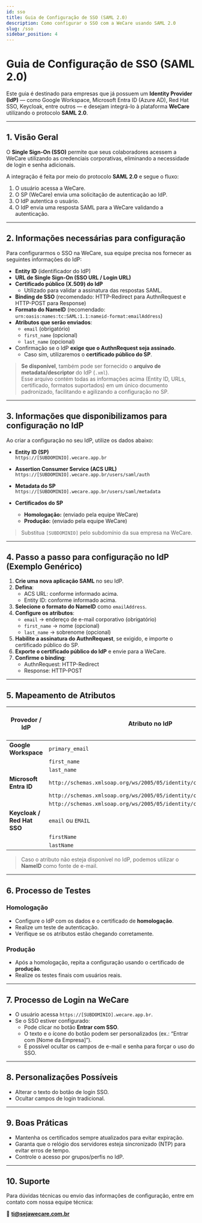 ```yaml
---
id: sso
title: Guia de Configuração de SSO (SAML 2.0)
description: Como configurar o SSO com a WeCare usando SAML 2.0
slug: /sso
sidebar_position: 4
---
```


# Guia de Configuração de SSO (SAML 2.0)

Este guia é destinado para empresas que já possuem um **Identity Provider (IdP)** — como Google Workspace, Microsoft Entra ID (Azure AD), Red Hat SSO, Keycloak, entre outros — e desejam integrá-lo à plataforma **WeCare** utilizando o protocolo **SAML 2.0**.

---

## 1. Visão Geral

O **Single Sign-On (SSO)** permite que seus colaboradores acessem a WeCare utilizando as credenciais corporativas, eliminando a necessidade de login e senha adicionais.

A integração é feita por meio do protocolo **SAML 2.0** e segue o fluxo:

1. O usuário acessa a WeCare.
2. O SP (WeCare) envia uma solicitação de autenticação ao IdP.
3. O IdP autentica o usuário.
4. O IdP envia uma resposta SAML para a WeCare validando a autenticação.

---

## 2. Informações necessárias para configuração

Para configurarmos o SSO na WeCare, sua equipe precisa nos fornecer as seguintes informações do IdP:

- **Entity ID** (identificador do IdP)
- **URL de Single Sign-On (SSO URL / Login URL)**
- **Certificado público (X.509) do IdP**  
  - Utilizado para validar a assinatura das respostas SAML.
- **Binding de SSO** (recomendado: HTTP-Redirect para AuthnRequest e HTTP-POST para Response)
- **Formato do NameID** (recomendado: `urn:oasis:names:tc:SAML:1.1:nameid-format:emailAddress`)
- **Atributos que serão enviados**:
  - `email` (obrigatório)
  - `first_name` (opcional)
  - `last_name` (opcional)
- Confirmação se o IdP **exige que o AuthnRequest seja assinado**.  
  - Caso sim, utilizaremos o **certificado público do SP**.

> **Se disponível**, também pode ser fornecido o **arquivo de metadata/descriptor** do IdP (`.xml`).  
> Esse arquivo contém todas as informações acima (Entity ID, URLs, certificado, formatos suportados) em um único documento padronizado, facilitando e agilizando a configuração no SP.

---

## 3. Informações que disponibilizamos para configuração no IdP

Ao criar a configuração no seu IdP, utilize os dados abaixo:

- **Entity ID (SP)**  
  `https://[SUBDOMINIO].wecare.app.br`

- **Assertion Consumer Service (ACS URL)**  
  `https://[SUBDOMINIO].wecare.app.br/users/saml/auth`

- **Metadata do SP**  
  `https://[SUBDOMINIO].wecare.app.br/users/saml/metadata`

- **Certificados do SP**  
  - **Homologação:** (enviado pela equipe WeCare)
  - **Produção:** (enviado pela equipe WeCare)

> Substitua `[SUBDOMINIO]` pelo subdomínio da sua empresa na WeCare.

---

## 4. Passo a passo para configuração no IdP (Exemplo Genérico)

1. **Crie uma nova aplicação SAML** no seu IdP.
2. **Defina**:
   - ACS URL: conforme informado acima.
   - Entity ID: conforme informado acima.
3. **Selecione o formato do NameID** como `emailAddress`.
4. **Configure os atributos**:
   - `email` → endereço de e-mail corporativo (obrigatório)
   - `first_name` → nome (opcional)
   - `last_name` → sobrenome (opcional)
5. **Habilite a assinatura do AuthnRequest**, se exigido, e importe o certificado público do SP.
6. **Exporte o certificado público do IdP** e envie para a WeCare.
7. **Confirme o binding**:
   - AuthnRequest: HTTP-Redirect
   - Response: HTTP-POST

---

## 5. Mapeamento de Atributos

| Provedor / IdP              | Atributo no IdP                                           | Atributo esperado pela WeCare |
|-----------------------------|----------------------------------------------------------|--------------------------------|
| **Google Workspace**        | `primary_email`                                          | `email`                        |
|                             | `first_name`                                             | `first_name`                   |
|                             | `last_name`                                              | `last_name`                    |
| **Microsoft Entra ID**      | `http://schemas.xmlsoap.org/ws/2005/05/identity/claims/emailaddress` | `email`                        |
|                             | `http://schemas.xmlsoap.org/ws/2005/05/identity/claims/givenname`   | `first_name`                   |
|                             | `http://schemas.xmlsoap.org/ws/2005/05/identity/claims/surname`    | `last_name`                    |
| **Keycloak / Red Hat SSO**  | `email` ou `EMAIL`                                        | `email`                        |
|                             | `firstName`                                              | `first_name`                   |
|                             | `lastName`                                               | `last_name`                    |

> Caso o atributo não esteja disponível no IdP, podemos utilizar o **NameID** como fonte de e-mail.

---

## 6. Processo de Testes

### Homologação
- Configure o IdP com os dados e o certificado de **homologação**.
- Realize um teste de autenticação.
- Verifique se os atributos estão chegando corretamente.

### Produção
- Após a homologação, repita a configuração usando o certificado de **produção**.
- Realize os testes finais com usuários reais.

---

## 7. Processo de Login na WeCare

- O usuário acessa `https://[SUBDOMINIO].wecare.app.br`.
- Se o SSO estiver configurado:
  - Pode clicar no botão **Entrar com SSO**.
  - O texto e o ícone do botão podem ser personalizados (ex.: “Entrar com [Nome da Empresa]”).
  - É possível ocultar os campos de e-mail e senha para forçar o uso do SSO.

---

## 8. Personalizações Possíveis

- Alterar o texto do botão de login SSO.
- Ocultar campos de login tradicional.

---

## 9. Boas Práticas

- Mantenha os certificados sempre atualizados para evitar expiração.
- Garanta que o relógio dos servidores esteja sincronizado (NTP) para evitar erros de tempo.
- Controle o acesso por grupos/perfis no IdP.

---

## 10. Suporte

Para dúvidas técnicas ou envio das informações de configuração, entre em contato com nossa equipe técnica:

📧 **ti@sejawecare.com.br**

